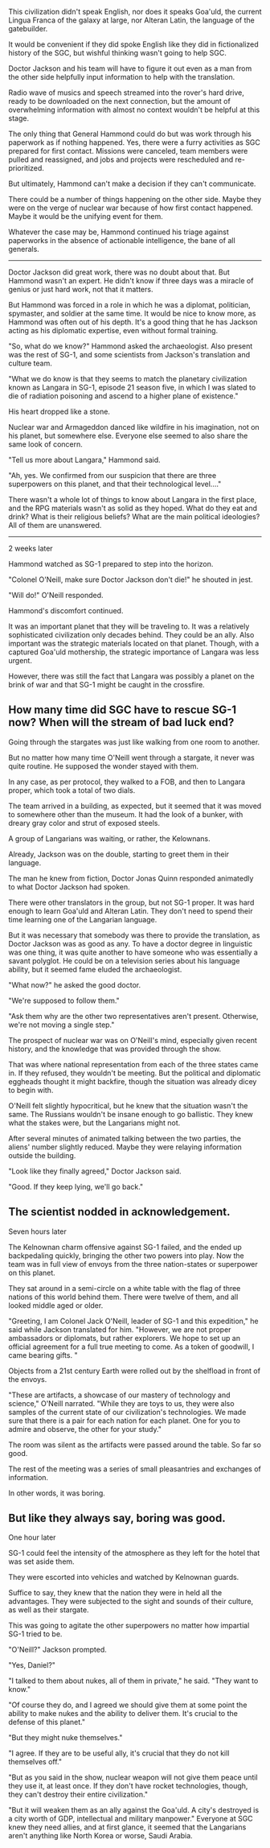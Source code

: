 This civilization didn't speak English, nor does it speaks Goa'uld, the current Lingua Franca of the galaxy at large, nor Alteran Latin, the language of the gatebuilder.

It would be convenient if they did spoke English like they did in fictionalized history of the SGC, but wishful thinking wasn't going to help SGC.

Doctor Jackson and his team will have to figure it out even as a man from the other side helpfully input information to help with the translation.

Radio wave of musics and speech streamed into the rover's hard drive, ready to be downloaded on the next connection, but the amount of overwhelming information with almost no context wouldn't be helpful at this stage.

The only thing that General Hammond could do but was work through his paperwork as if nothing happened. Yes, there were a furry activities as SGC prepared for first contact. Missions were canceled, team members were pulled and reassigned, and jobs and projects were rescheduled and re-prioritized.

But ultimately, Hammond can't make a decision if they can't communicate.

There could be a number of things happening on the other side. Maybe they were on the verge of nuclear war because of how first contact happened.
Maybe it would be the unifying event for them.

Whatever the case may be, Hammond continued his triage against paperworks in the absence of actionable intelligence, the bane of all generals.

---

Doctor Jackson did great work, there was no doubt about that. But Hammond wasn't an expert. He didn't know if three days was a miracle of genius or just hard work, not that it matters.

But Hammond was forced in a role in which he was a diplomat, politician, spymaster, and soldier at the same time. It would be nice to know more, as Hammond was often out of his depth. It's a good thing that he has Jackson acting as his diplomatic expertise, even without formal training.

"So, what do we know?" Hammond asked the archaeologist. Also present was the rest of SG-1, and some scientists from Jackson's translation and culture team.

"What we do know is that they seems to match the planetary civilization known as Langara in SG-1, episode 21 season five, in which I was slated to die of radiation poisoning and ascend to a higher plane of existence."

His heart dropped like a stone.

Nuclear war and Armageddon danced like wildfire in his imagination, not on his planet, but somewhere else. Everyone else seemed to also share the same look of concern.

"Tell us more about Langara," Hammond said.

"Ah, yes. We confirmed from our suspicion that there are three superpowers on this planet, and that their technological level...."

There wasn't a whole lot of things to know about Langara in the first place, and the RPG materials wasn't as solid as they hoped. What do they eat and drink? What is their religious beliefs? What are the main political ideologies? All of them are unanswered.

---
2 weeks later

Hammond watched as SG-1 prepared to step into the horizon.

"Colonel O'Neill, make sure Doctor Jackson don't die!" he shouted in jest.

"Will do!" O'Neill responded.

Hammond's discomfort continued.


It was an important planet that they will be traveling to. It was a relatively sophisticated civilization only decades behind. They could be an ally. Also important was the strategic materials located on that planet.  Though, with a captured Goa'uld mothership, the strategic importance of Langara was less urgent.

However, there was still the fact that Langara was possibly a planet on the brink of war and that SG-1 might be caught in the crossfire.

How many time did SGC have to rescue SG-1 now? When will the stream of bad luck end?
---

Going through the stargates was just like walking from one room to another.

But no matter how many time O'Neill went through a stargate, it never was quite routine. He supposed the wonder stayed with them.

In any case, as per protocol, they walked to a FOB, and then to Langara proper, which took a total of two dials.

The team arrived in a building, as expected, but it seemed that it was moved to somewhere other than the museum. It had the look of a bunker, with dreary gray color and strut of exposed steels.

A group of Langarians was waiting, or rather, the Kelownans.

Already, Jackson was on the double, starting to greet them in their language.

The man he knew from fiction, Doctor Jonas Quinn responded animatedly to what Doctor Jackson had spoken.

There were other translators in the group, but not SG-1 proper. It was hard enough to learn Goa'uld and Alteran Latin. They don't need to spend their time learning one of the Langarian language.

But it was necessary that somebody was there to provide the translation, as Doctor Jackson was as good as any. To have a doctor degree in linguistic was one thing, it was quite another to have someone who was essentially a savant polyglot. He could be on a television series about his language ability, but it seemed fame eluded the archaeologist.

"What now?" he asked the good doctor.

"We're supposed to follow them."

"Ask them why are the other two representatives aren't present. Otherwise, we're not moving a single step."

The prospect of nuclear war was on O'Neill's mind, especially given recent history, and the knowledge that was provided through the show.

That was where national representation from each of the three states came in. If they refused, they wouldn't be meeting. But the political and diplomatic eggheads thought it might backfire, though the situation was already dicey to begin with.

O'Neill felt slightly hypocritical, but he knew that the situation wasn't the same. The Russians wouldn't be insane enough to go ballistic. They knew what the stakes were, but the Langarians might not.

After several minutes of animated talking between the two parties, the aliens' number slightly reduced. Maybe they were relaying information outside the building.

"Look like they finally agreed," Doctor Jackson said.

"Good. If they keep lying, we'll go back."

The scientist nodded in acknowledgement.
---
Seven hours later

The Kelnownan charm offensive against SG-1 failed, and the ended up backpedaling quickly, bringing the other two powers into play. Now the team was in full view of envoys from the three nation-states or superpower on this planet.

They sat around in a semi-circle on a white table with the flag of three nations of this world behind them. There were twelve of them, and all looked middle aged or older.

"Greeting, I am Colonel Jack O'Neill, leader of SG-1 and this expedition," he said while Jackson translated for him. "However, we are not proper ambassadors or diplomats, but rather explorers. We hope to set up an official agreement for a full true meeting to come. As a token of goodwill, I came bearing gifts. "

Objects from a 21st century Earth were rolled out by the shelfload in front of the envoys.

"These are artifacts, a showcase of our mastery of technology and science," O'Neill narrated. "While they are toys to us, they were also samples of the current state of our civilization's technologies. We made sure that there is a pair for each nation for each planet. One for you to admire and observe, the other for your study."

The room was silent as the artifacts were passed around the table. So far so good.

The rest of the meeting was a series of small pleasantries and exchanges of information.

In other words, it was boring.

But like they always say, boring was good.
---
One hour later

SG-1 could feel the intensity of the atmosphere as they left for the hotel that was set aside them.

They were escorted into vehicles and watched by Kelnownan guards.

Suffice to say, they knew that the nation they were in held all the advantages. They were subjected to the sight and sounds of their culture, as well as their stargate.

This was going to agitate the other superpowers no matter how impartial SG-1 tried to be.

"O'Neill?" Jackson prompted.

"Yes, Daniel?"

"I talked to them about nukes, all of them in private," he said. "They want to know."

"Of course they do, and I agreed we should give them at some point the ability to make nukes and the ability to deliver them. It's crucial to the defense of this planet."

"But they might nuke themselves."

"I agree. If they are to be useful ally, it's crucial that they do not kill themselves off."

"But as you said in the show, nuclear weapon will not give them peace until they use it, at least once. If they don't have rocket technologies, though, they can't destroy their entire civilization."

"But it will weaken them as an ally against the Goa'uld. A city's destroyed is a city worth of GDP, intellectual and military manpower." Everyone at SGC knew they need allies, and at first glance, it seemed that the Langarians aren't anything like North Korea or worse, Saudi Arabia.
